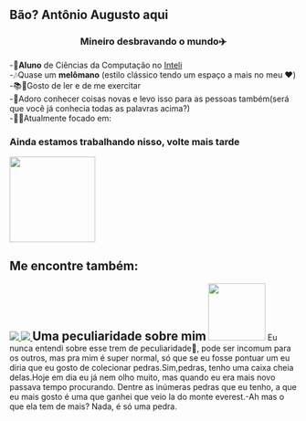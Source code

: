 ## Bão? Antônio Augusto aqui

<h3 align="center"> Mineiro desbravando o mundo✈️</h3>
-👤<b>Aluno</b> de Ciências da Computação no <a href="https://www.inteli.edu.br/">Inteli</a> <br>                                                                                                                  
-🎶Quase um <b>melômano</b> (estilo clássico tendo um espaço a mais no meu ❤️)<br>      
-📚🏀Gosto de ler e de me exercitar<br>                  
-🔎Adoro conhecer coisas novas e levo isso para as pessoas também(será que você já conhecia todas as palavras acima?)<br>                            
-👨‍💻Atualmente focado em:<br>    

 ### Ainda estamos trabalhando nisso, volte mais tarde
 <img width="150" src="https://media.istockphoto.com/id/1310718624/pt/foto/smiley.jpg?s=1024x1024&w=is&k=20&c=AmvkqrX-dVAU4ijnOxSOzttXPskmCMyyU7pFggtenwY=">  
 
 ## Me encontre também:
 <a href="https://www.instagram.com/antonioatra">
<img src="https://img.shields.io/badge/-Instagram-%23E4405F?style=for-the-badge&logo=instagram&logoColor=white">
</a>
<a href="mailto:aatra8@gmail.com">
 <img src="https://img.shields.io/badge/Gmail-333333?style=for-the-badge&logo=gmail&logoColor=red">
</a>

<h2 style="display:inline">Uma peculiaridade sobre mim</h2>
<img style="display:inline"  src="https://media3.giphy.com/media/v1.Y2lkPTc5MGI3NjExM2c5dnFsbGJvZW0xamZ3aXp0M2UyOWw2OHpmMnc5NHkweWxodHUxMyZlcD12MV9pbnRlcm5hbF9naWZfYnlfaWQmY3Q9Zw/XvNdCCEdVYPwAqLWEI/giphy.webp" width="100">
Eu nunca entendi sobre esse trem de peculiaridade🤔, pode ser incomum para os outros, mas pra mim é super normal, só que se eu fosse pontuar um eu diria que eu gosto de colecionar pedras.Sim,pedras, tenho uma caixa cheia delas.Hoje em dia eu já nem olho muito, mas quando eu era mais novo passava tempo procurando. Dentre as inúmeras pedras que eu tenho, a que eu mais gosto é uma que ganhei que veio la do monte everest.-Ah mas o que ela tem de mais? Nada, é só uma pedra.

 
